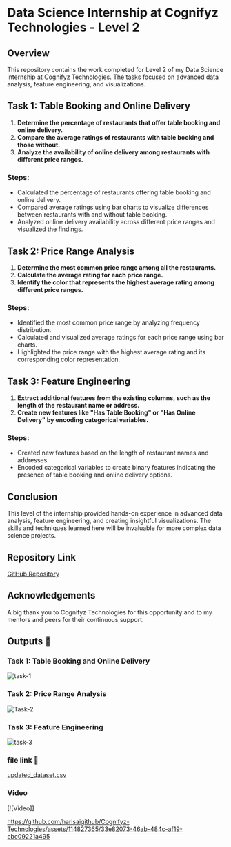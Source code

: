 # Data Science Internship at Cognifyz Technologies - Level 2

## Overview

This repository contains the work completed for Level 2 of my Data Science internship at Cognifyz Technologies. The tasks focused on advanced data analysis, feature engineering, and visualizations.

## Task 1: Table Booking and Online Delivery

1. **Determine the percentage of restaurants that offer table booking and online delivery.**
2. **Compare the average ratings of restaurants with table booking and those without.**
3. **Analyze the availability of online delivery among restaurants with different price ranges.**

### Steps:
- Calculated the percentage of restaurants offering table booking and online delivery.
- Compared average ratings using bar charts to visualize differences between restaurants with and without table booking.
- Analyzed online delivery availability across different price ranges and visualized the findings.

## Task 2: Price Range Analysis

1. **Determine the most common price range among all the restaurants.**
2. **Calculate the average rating for each price range.**
3. **Identify the color that represents the highest average rating among different price ranges.**

### Steps:
- Identified the most common price range by analyzing frequency distribution.
- Calculated and visualized average ratings for each price range using bar charts.
- Highlighted the price range with the highest average rating and its corresponding color representation.

## Task 3: Feature Engineering

1. **Extract additional features from the existing columns, such as the length of the restaurant name or address.**
2. **Create new features like "Has Table Booking" or "Has Online Delivery" by encoding categorical variables.**

### Steps:
- Created new features based on the length of restaurant names and addresses.
- Encoded categorical variables to create binary features indicating the presence of table booking and online delivery options.

## Conclusion

This level of the internship provided hands-on experience in advanced data analysis, feature engineering, and creating insightful visualizations. The skills and techniques learned here will be invaluable for more complex data science projects.

## Repository Link

[GitHub Repository](https://github.com/harisaigithub/Cognifyz-Technologies/tree/main/Data%20Science/LEVEL-2)

## Acknowledgements

A big thank you to Cognifyz Technologies for this opportunity and to my mentors and peers for their continuous support.

## Outputs 🔗

### Task 1: Table Booking and Online Delivery
![task-1](https://github.com/harisaigithub/Cognifyz-Technologies/assets/114827365/d80c4258-2237-4752-93bd-05ca5f94190d)

### Task 2: Price Range Analysis
![Task-2](https://github.com/harisaigithub/Cognifyz-Technologies/assets/114827365/35a58b2a-a398-4dfb-a180-93d80b9ce288)


### Task 3: Feature Engineering
![task-3](https://github.com/harisaigithub/Cognifyz-Technologies/assets/114827365/8d9fbb2d-7234-475b-8afd-636aef0a568d)


### file link 🔗
[updated_dataset.csv](https://github.com/user-attachments/files/16025723/updated_dataset.csv)



### Video

[![Video]]

https://github.com/harisaigithub/Cognifyz-Technologies/assets/114827365/33e82073-46ab-484c-af19-cbc09221a495


